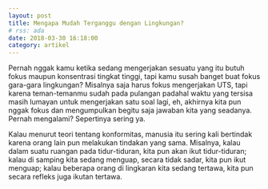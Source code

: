 ```yaml
---
layout: post
title: Mengapa Mudah Terganggu dengan Lingkungan?
# rss: ada
date: 2018-03-30 16:18:00
category: artikel
---
```


Pernah nggak kamu ketika sedang mengerjakan sesuatu yang itu butuh fokus maupun konsentrasi tingkat tinggi, tapi kamu susah banget buat fokus gara-gara lingkungan? Misalnya saja harus fokus mengerjakan UTS, tapi karena teman-temanmu sudah pada pulangan padahal waktu yang tersisa masih lumayan untuk mengerjakan satu soal lagi, eh, akhirnya kita pun nggak fokus dan mengumpulkan begitu saja jawaban kita yang seadanya. Pernah mengalami? Sepertinya sering ya.

Kalau menurut teori tentang konformitas, manusia itu sering kali bertindak karena orang lain pun melakukan tindakan yang sama. Misalnya, kalau dalam suatu ruangan pada tidur-tiduran, kita pun akan ikut tidur-tiduran; kalau di samping kita sedang menguap, secara tidak sadar, kita pun ikut menguap; kalau beberapa orang di lingkaran kita sedang tertawa, kita pun secara refleks juga ikutan tertawa.